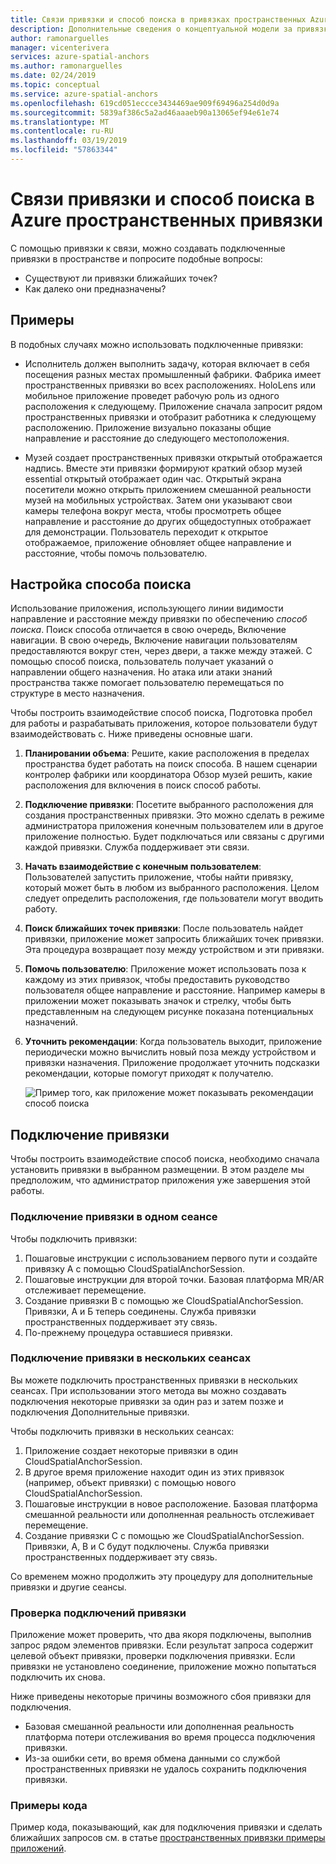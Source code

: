 ```yaml
---
title: Связи привязки и способ поиска в привязках пространственных Azure | Документация Майкрософт
description: Дополнительные сведения о концептуальной модели за привязки к связи. Дополнительные сведения для подключения привязки в пространстве и следует использовать для выполнения сценария способ поиска близлежащих API.
author: ramonarguelles
manager: vicenterivera
services: azure-spatial-anchors
ms.author: ramonarguelles
ms.date: 02/24/2019
ms.topic: conceptual
ms.service: azure-spatial-anchors
ms.openlocfilehash: 619cd051eccce3434469ae909f69496a254d0d9a
ms.sourcegitcommit: 5839af386c5a2ad46aaaeb90a13065ef94e61e74
ms.translationtype: MT
ms.contentlocale: ru-RU
ms.lasthandoff: 03/19/2019
ms.locfileid: "57863344"
---
```

# <a name="anchor-relationships-and-way-finding-in-azure-spatial-anchors"></a>Связи привязки и способ поиска в Azure пространственных привязки

С помощью привязки к связи, можно создавать подключенные привязки в пространстве и попросите подобные вопросы:

* Существуют ли привязки ближайших точек?
* Как далеко они предназначены?

## <a name="examples"></a>Примеры

В подобных случаях можно использовать подключенные привязки:

* Исполнитель должен выполнить задачу, которая включает в себя посещения разных местах промышленный фабрики. Фабрика имеет пространственных привязки во всех расположениях. HoloLens или мобильное приложение проведет рабочую роль из одного расположения к следующему. Приложение сначала запросит рядом пространственных привязки и отобразит работника к следующему расположению. Приложение визуально показаны общие направление и расстояние до следующего местоположения.

* Музей создает пространственных привязки открытый отображается надпись. Вместе эти привязки формируют краткий обзор музей essential открытый отображает один час. Открытый экрана посетители можно открыть приложением смешанной реальности музей на мобильных устройствах. Затем они указывают свои камеры телефона вокруг места, чтобы просмотреть общее направление и расстояние до других общедоступных отображает для демонстрации. Пользователь переходит к открытое отображаемое, приложение обновляет общее направление и расстояние, чтобы помочь пользователю.

## <a name="set-up-way-finding"></a>Настройка способа поиска

Использование приложения, использующего линии видимости направление и расстояние между привязки по обеспечению *способ поиска*. Поиск способа отличается в свою очередь, Включение навигации. В свою очередь, Включение навигации пользователям предоставляются вокруг стен, через двери, а также между этажей. С помощью способ поиска, пользователь получает указаний о направлении общего назначения. Но атака или атаки знаний пространства также помогает пользователю перемещаться по структуре в место назначения.

Чтобы построить взаимодействие способ поиска, Подготовка пробел для работы и разрабатывать приложения, которое пользователи будут взаимодействовать с. Ниже приведены основные шаги.

1. **Планировании объема**: Решите, какие расположения в пределах пространства будет работать на поиск способа. В нашем сценарии контролер фабрики или координатора Обзор музей решить, какие расположения для включения в поиск способ работы.
2. **Подключение привязки**: Посетите выбранного расположения для создания пространственных привязки. Это можно сделать в режиме администратора приложения конечным пользователем или в другое приложение полностью. Будет подключаться или связаны с другими каждой привязки. Служба поддерживает эти связи.
3. **Начать взаимодействие с конечным пользователем**: Пользователей запустить приложение, чтобы найти привязку, который может быть в любом из выбранного расположения. Целом следует определить расположения, где пользователи могут вводить работу.
4. **Поиск ближайших точек привязки**: После пользователь найдет привязки, приложение может запросить ближайших точек привязки. Эта процедура возвращает позу между устройством и эти привязки.
5. **Помочь пользователю**: Приложение может использовать поза к каждому из этих привязок, чтобы предоставить руководство пользователя общее направление и расстояние. Например камеры в приложении может показывать значок и стрелку, чтобы быть представленным на следующем рисунке показана потенциальных назначений.
6. **Уточнить рекомендации**: Когда пользователь выходит, приложение периодически можно вычислить новый поза между устройством и привязки назначения. Приложение продолжает уточнить подсказки рекомендации, которые помогут приходят к получателю.

    ![Пример того, как приложение может показывать рекомендации способ поиска](./media/meeting-spot.png)

## <a name="connect-anchors"></a>Подключение привязки

Чтобы построить взаимодействие способ поиска, необходимо сначала установить привязки в выбранном размещении. В этом разделе мы предположим, что администратор приложения уже завершения этой работы.

### <a name="connect-anchors-in-a-single-session"></a>Подключение привязки в одном сеансе

Чтобы подключить привязки:

1. Пошаговые инструкции с использованием первого пути и создайте привязку A с помощью CloudSpatialAnchorSession.
2. Пошаговые инструкции для второй точки. Базовая платформа MR/AR отслеживает перемещение.
3. Создание привязки B с помощью же CloudSpatialAnchorSession. Привязки, А и Б теперь соединены. Служба привязки пространственных поддерживает эту связь.
4. По-прежнему процедура оставшиеся привязки.

### <a name="connect-anchors-in-multiple-sessions"></a>Подключение привязки в нескольких сеансах

Вы можете подключить пространственных привязки в нескольких сеансах. При использовании этого метода вы можно создавать подключения некоторые привязки за один раз и затем позже и подключения Дополнительные привязки. 

Чтобы подключить привязки в нескольких сеансах:

1. Приложение создает некоторые привязки в один CloudSpatialAnchorSession. 
2. В другое время приложение находит один из этих привязок (например, объект привязки) с помощью нового CloudSpatialAnchorSession.
3. Пошаговые инструкции в новое расположение. Базовая платформа смешанной реальности или дополненная реальность отслеживает перемещение.
4. Создание привязки C с помощью же CloudSpatialAnchorSession. Привязки, A, B и C будут подключены. Служба привязки пространственных поддерживает эту связь.

Со временем можно продолжить эту процедуру для дополнительные привязки и другие сеансы.

### <a name="verify-anchor-connections"></a>Проверка подключений привязки

Приложение может проверить, что два якоря подключены, выполнив запрос рядом элементов привязки. Если результат запроса содержит целевой объект привязки, проверки подключения привязки. Если привязки не установлено соединение, приложение можно попытаться подключить их снова. 

Ниже приведены некоторые причины возможного сбоя привязки для подключения.

* Базовая смешанной реальности или дополненная реальность платформа потери отслеживания во время процесса подключения привязки.
* Из-за ошибки сети, во время обмена данными со службой пространственных привязки не удалось сохранить подключения привязки.

### <a name="find-sample-code"></a>Примеры кода

Пример кода, показывающий, как для подключения привязки и сделать ближайших запросов см. в статье [пространственных привязки примеры приложений](https://github.com/Azure/azure-spatial-anchors-samples).
